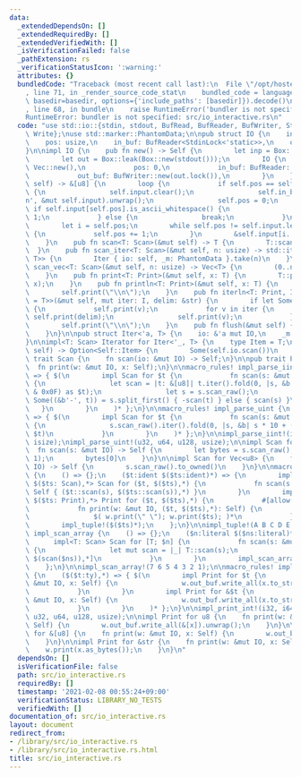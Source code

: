 ```yaml
---
data:
  _extendedDependsOn: []
  _extendedRequiredBy: []
  _extendedVerifiedWith: []
  _isVerificationFailed: false
  _pathExtension: rs
  _verificationStatusIcon: ':warning:'
  attributes: {}
  bundledCode: "Traceback (most recent call last):\n  File \"/opt/hostedtoolcache/Python/3.9.1/x64/lib/python3.9/site-packages/onlinejudge_verify/documentation/build.py\"\
    , line 71, in _render_source_code_stat\n    bundled_code = language.bundle(stat.path,\
    \ basedir=basedir, options={'include_paths': [basedir]}).decode()\n  File \"/opt/hostedtoolcache/Python/3.9.1/x64/lib/python3.9/site-packages/onlinejudge_verify/languages/user_defined.py\"\
    , line 68, in bundle\n    raise RuntimeError('bundler is not specified: {}'.format(path.as_posix()))\n\
    RuntimeError: bundler is not specified: src/io_interactive.rs\n"
  code: "use std::io::{stdin, stdout, BufRead, BufReader, BufWriter, StdinLock, StdoutLock,\
    \ Write};\nuse std::marker::PhantomData;\n\npub struct IO {\n    input: Vec<u8>,\n\
    \    pos: usize,\n    in_buf: BufReader<StdinLock<'static>>,\n    out_buf: BufWriter<StdoutLock<'static>>,\n\
    }\n\nimpl IO {\n    pub fn new() -> Self {\n        let inp = Box::leak(Box::new(stdin()));\n\
    \        let out = Box::leak(Box::new(stdout()));\n        IO {\n            input:\
    \ Vec::new(),\n            pos: 0,\n            in_buf: BufReader::new(inp.lock()),\n\
    \            out_buf: BufWriter::new(out.lock()),\n        }\n    }\n    fn scan_raw(&mut\
    \ self) -> &[u8] {\n        loop {\n            if self.pos == self.input.len()\
    \ {\n                self.input.clear();\n                self.in_buf.read_until(b'\\\
    n', &mut self.input).unwrap();\n                self.pos = 0;\n            } else\
    \ if self.input[self.pos].is_ascii_whitespace() {\n                self.pos +=\
    \ 1;\n            } else {\n                break;\n            }\n        }\n\
    \        let i = self.pos;\n        while self.pos != self.input.len() && !self.input[self.pos].is_ascii_whitespace()\
    \ {\n            self.pos += 1;\n        }\n        &self.input[i..self.pos]\n\
    \    }\n    pub fn scan<T: Scan>(&mut self) -> T {\n        T::scan(self)\n  \
    \  }\n    pub fn scan_iter<T: Scan>(&mut self, n: usize) -> std::iter::Take<Iter<'_,\
    \ T>> {\n        Iter { io: self, _m: PhantomData }.take(n)\n    }\n    pub fn\
    \ scan_vec<T: Scan>(&mut self, n: usize) -> Vec<T> {\n        (0..n).map(|_| self.scan()).collect()\n\
    \    }\n    pub fn print<T: Print>(&mut self, x: T) {\n        T::print(self,\
    \ x);\n    }\n    pub fn println<T: Print>(&mut self, x: T) {\n        self.print(x);\n\
    \        self.print(\"\\n\");\n    }\n    pub fn iterln<T: Print, I: Iterator<Item\
    \ = T>>(&mut self, mut iter: I, delim: &str) {\n        if let Some(v) = iter.next()\
    \ {\n            self.print(v);\n            for v in iter {\n               \
    \ self.print(delim);\n                self.print(v);\n            }\n        }\n\
    \        self.print(\"\\n\");\n    }\n    pub fn flush(&mut self) {\n        self.out_buf.flush().unwrap();\n\
    \    }\n}\n\npub struct Iter<'a, T> {\n    io: &'a mut IO,\n    _m: PhantomData<T>,\n\
    }\n\nimpl<T: Scan> Iterator for Iter<'_, T> {\n    type Item = T;\n    fn next(&mut\
    \ self) -> Option<Self::Item> {\n        Some(self.io.scan())\n    }\n}\n\npub\
    \ trait Scan {\n    fn scan(io: &mut IO) -> Self;\n}\n\npub trait Print {\n  \
    \  fn print(w: &mut IO, x: Self);\n}\n\nmacro_rules! impl_parse_iint {\n    ($($t:ty),*)\
    \ => { $(\n        impl Scan for $t {\n            fn scan(s: &mut IO) -> Self\
    \ {\n                let scan = |t: &[u8]| t.iter().fold(0, |s, &b| s * 10 + (b\
    \ & 0x0F) as $t);\n                let s = s.scan_raw();\n                if let\
    \ Some((&b'-', t)) = s.split_first() { -scan(t) } else { scan(s) }\n         \
    \   }\n        }\n    )* };\n}\n\nmacro_rules! impl_parse_uint {\n    ($($t:ty),*)\
    \ => { $(\n        impl Scan for $t {\n            fn scan(s: &mut IO) -> Self\
    \ {\n                s.scan_raw().iter().fold(0, |s, &b| s * 10 + (b & 0x0F) as\
    \ $t)\n            }\n        }\n    )* };\n}\n\nimpl_parse_iint!(i32, i64, i128,\
    \ isize);\nimpl_parse_uint!(u32, u64, u128, usize);\n\nimpl Scan for u8 {\n  \
    \  fn scan(s: &mut IO) -> Self {\n        let bytes = s.scan_raw();\n        debug_assert_eq!(bytes.len(),\
    \ 1);\n        bytes[0]\n    }\n}\n\nimpl Scan for Vec<u8> {\n    fn scan(s: &mut\
    \ IO) -> Self {\n        s.scan_raw().to_owned()\n    }\n}\n\nmacro_rules! impl_tuple\
    \ {\n    () => {};\n    ($t:ident $($ts:ident)*) => {\n        impl<$t: Scan,\
    \ $($ts: Scan),*> Scan for ($t, $($ts),*) {\n            fn scan(s: &mut IO) ->\
    \ Self { ($t::scan(s), $($ts::scan(s)),*) }\n        }\n        impl<$t: Print,\
    \ $($ts: Print),*> Print for ($t, $($ts),*) {\n            #[allow(non_snake_case)]\n\
    \            fn print(w: &mut IO, ($t, $($ts),*): Self) {\n                w.print($t);\n\
    \                $( w.print(\" \"); w.print($ts); )*\n            }\n        }\n\
    \        impl_tuple!($($ts)*);\n    };\n}\n\nimpl_tuple!(A B C D E F G);\n\nmacro_rules!\
    \ impl_scan_array {\n    () => {};\n    ($n:literal $($ns:literal)*) => {\n  \
    \      impl<T: Scan> Scan for [T; $n] {\n            fn scan(s: &mut IO) -> Self\
    \ {\n                let mut scan = |_| T::scan(s);\n                [scan($n),\
    \ $(scan($ns)),*]\n            }\n        }\n        impl_scan_array!($($ns)*);\n\
    \    };\n}\n\nimpl_scan_array!(7 6 5 4 3 2 1);\n\nmacro_rules! impl_print_int\
    \ {\n    ($($t:ty),*) => { $(\n        impl Print for $t {\n            fn print(w:\
    \ &mut IO, x: Self) {\n                w.out_buf.write_all(x.to_string().as_bytes()).unwrap();\n\
    \            }\n        }\n        impl Print for &$t {\n            fn print(w:\
    \ &mut IO, x: Self) {\n                w.out_buf.write_all(x.to_string().as_bytes()).unwrap();\n\
    \            }\n        }\n    )* };\n}\n\nimpl_print_int!(i32, i64, i128, isize,\
    \ u32, u64, u128, usize);\n\nimpl Print for u8 {\n    fn print(w: &mut IO, x:\
    \ Self) {\n        w.out_buf.write_all(&[x]).unwrap();\n    }\n}\n\nimpl Print\
    \ for &[u8] {\n    fn print(w: &mut IO, x: Self) {\n        w.out_buf.write_all(x).unwrap();\n\
    \    }\n}\n\nimpl Print for &str {\n    fn print(w: &mut IO, x: Self) {\n    \
    \    w.print(x.as_bytes());\n    }\n}\n"
  dependsOn: []
  isVerificationFile: false
  path: src/io_interactive.rs
  requiredBy: []
  timestamp: '2021-02-08 00:55:24+09:00'
  verificationStatus: LIBRARY_NO_TESTS
  verifiedWith: []
documentation_of: src/io_interactive.rs
layout: document
redirect_from:
- /library/src/io_interactive.rs
- /library/src/io_interactive.rs.html
title: src/io_interactive.rs
---
```

